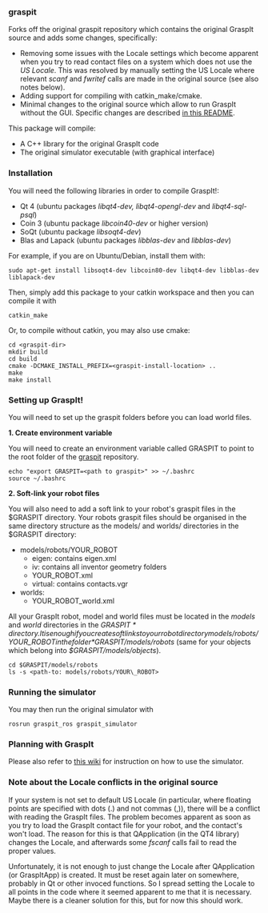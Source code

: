 ### graspit

Forks off the original graspit repository which contains the original GraspIt source and adds some changes, specifically:

* Removing some issues with the Locale settings which become apparent when you try to read contact files on a system which does not use the *US Locale*.
  This was resolved by manually setting the US Locale where relevant *scanf* and *fwritef* calls are made in the original source (see also notes below).
* Adding support for compiling with catkin_make/cmake.
* Minimal changes to the original source which allow to run GraspIt without the GUI. Specific changes are described [in this README](ChangesToOriginalSource.md). 

This package will compile:
* A C++ library for the original GraspIt code 
* The original simulator executable (with graphical interface)

### Installation

You will need the following libraries in order to compile GraspIt!:
* Qt 4 (ubuntu packages *libqt4-dev, libqt4-opengl-dev* and *libqt4-sql-psql*)
* Coin 3 (ubuntu package *libcoin40-dev* or higher version)
* SoQt (ubuntu package *libsoqt4-dev*)
* Blas and Lapack (ubuntu packages *libblas-dev* and *libblas-dev*)

For example, if you are on Ubuntu/Debian, install them with:

``sudo apt-get install libsoqt4-dev libcoin80-dev libqt4-dev libblas-dev liblapack-dev``

Then, simply add this package to your catkin workspace and then you can compile it with 

``catkin_make``

Or, to compile without catkin, you may also use cmake:

```
cd <graspit-dir>
mkdir build
cd build
cmake -DCMAKE_INSTALL_PREFIX=<graspit-install-location> ..
make
make install
```

### Setting up GraspIt!

You will need to set up the graspit folders before you can load world files.

**1. Create environment variable**

You will need to create an environment variable called GRASPIT to point to the root folder of the [graspit](https://github.com/JenniferBuehler/graspit) repository.

```
echo "export GRASPIT=<path to graspit>" >> ~/.bashrc    
source ~/.bashrc
```

**2. Soft-link your robot files**

You will also need to add a soft link to your robot's graspit files in the $GRASPIT directory.
Your robots graspit files should be organised in the same directory structure as the models/ and worlds/ directories in the $GRASPIT directory:

- models/robots/YOUR\_ROBOT
   - eigen: contains eigen.xml    
   - iv: contains all inventor geometry folders    
   - YOUR\_ROBOT.xml    
   - virtual: contains contacts.vgr      
- worlds: 
    - YOUR\_ROBOT\_world.xml

All your GraspIt robot, model and world files must be located in the *models* and *world* directories in the *$GRASPIT* directory. It is enough if you create soft links to your robot directory models/robots/YOUR\_ROBOT in the folder *$GRASPIT/models/robots* (same for your objects which belong into *$GRASPIT/models/objects*).

```
cd $GRASPIT/models/robots
ls -s <path-to: models/robots/YOUR\_ROBOT>
```

### Running the simulator

You may then run the original simulator with

``rosrun graspit_ros graspit_simulator``

### Planning with GraspIt

Please also refer to [this wiki](https://github.com/JenniferBuehler/jb-ros-packs/wiki/The-Graspit-simulator) for instruction on how to use the simulator.


### Note about the Locale conflicts in the original source

If your system is not set to default US Locale (in particular, where floating points are specified with dots (.) and not commas (,)), there will be a conflict with reading the GraspIt files. The problem becomes apparent as soon as you try to load the GraspIt contact file for your robot, and the contact's won't load. The reason for this is that QApplication (in the QT4 library) changes the Locale, and afterwards some *fscanf* calls fail to read the proper values.

Unfortunately, it is not enough to just change the Locale after QApplication (or GraspItApp) is created. It must be reset again later on somewhere, probably in Qt or other invoced functions. So I spread setting the Locale to all points in the code where it seemed apparent to me that it is necessary. Maybe there is a cleaner solution for this, but for now this should work.
